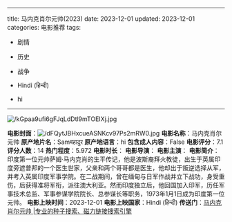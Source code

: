 
---
title: 马内克肖尔元帅(2023)
date: 2023-12-01
updated: 2023-12-01
categories: 电影推荐
tags:

- 剧情
- 历史
- 战争

- Hindi (हिन्दी)
- hi
---

<img src="https://image.tmdb.org/t/p/original/kGpaa9ufi6gFJqLdDtl9mTOEIXj.jpg" alt="/kGpaa9ufi6gFJqLdDtl9mTOEIXj.jpg" title="/kGpaa9ufi6gFJqLdDtl9mTOEIXj.jpg">

**电影封面**：<img src="https://image.tmdb.org/t/p/w200/dFQytJBHxcueASNKcv97Ps2mRW0.jpg" alt="/dFQytJBHxcueASNKcv97Ps2mRW0.jpg" title="/dFQytJBHxcueASNKcv97Ps2mRW0.jpg">
**电影名称**：马内克肖尔元帅
**原产地片名**：Samबहादुर
**原产地语言**：hi
**包含成人内容**：False
**电影评分**：7.1
**评分人数**：14
**热门程度**：5.972
**电影时长**：
**电影导演**：
**电影主演**：
**电影简介**：印度第一位元帅萨姆·马内克肖的生平传记，他是波斯裔拜火教徒，出生于英属印度旁遮普邦的一个医生世家，父亲和两个哥哥都是医生，他却出于叛逆选择从军，并考入英属印度军事学院。在二战期间，曾在缅甸与日军作战并立下战功，身受重伤，后获得准将军衔，派往澳大利亚。然而印度独立后，他回国加入印军，历任军事技术总监、军事参谋学院院长、总参谋长等职务，1973年1月1日成为印度第一位元帅。
**电影上映时间**：2023-12-01
**电影上映国家**：Hindi (हिन्दी)
**传送门**：[马内克肖尔元帅 |专业的种子搜索、磁力链接搜索引擎](https://movie.amd794.com:2083/?search=Sam%E0%A4%AC%E0%A4%B9%E0%A4%BE%E0%A4%A6%E0%A5%81%E0%A4%B0&ordering=&mode=match_phrase&page_size=10&page=1)

